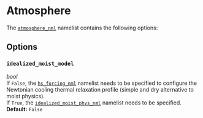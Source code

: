 # Atmosphere

The [`atmosphere_nml`](https://github.com/ExeClim/Isca/blob/master/src/atmos_spectral/driver/solo/atmosphere.F90) 
namelist contains the following options:

## Options
### `idealized_moist_model`
*bool*</br> If `False`, the [`hs_forcing_nml`](held_suarez.md) namelist needs to be specified
to configure the Newtonian cooling thermal relaxation profile (simple and dry alternative to
moist physics).</br> If `True`, the [`idealized_moist_phys_nml`](idealized_moist_physics.md) namelist needs to 
be specified.</br>
**Default:** `False`